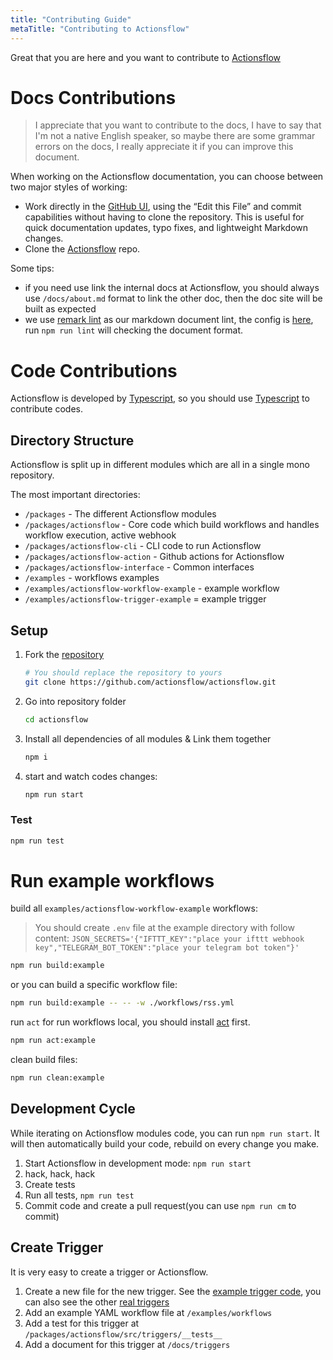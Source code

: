```yaml
---
title: "Contributing Guide"
metaTitle: "Contributing to Actionsflow"
---
```


Great that you are here and you want to contribute to [Actionsflow](https://github.com/actionsflow/actionsflow)

# Docs Contributions

> I appreciate that you want to contribute to the docs, I have to say that I'm not a native English speaker, so maybe there are some grammar errors on the docs, I really appreciate it if you can improve this document.

When working on the Actionsflow documentation, you can choose between two major styles of working:

- Work directly in the [GitHub UI](https://github.com/actionsflow/actionsflow/tree/master/docs), using the “Edit this File” and commit capabilities without having to clone the repository. This is useful for quick documentation updates, typo fixes, and lightweight Markdown changes.
- Clone the [Actionsflow](https://github.com/actionsflow/actionsflow) repo.

Some tips:

- if you need use link the internal docs at Actionsflow, you should always use `/docs/about.md` format to link the other doc, then the doc site will be built as expected
- we use [remark lint](https://github.com/remarkjs/remark-lint) as our markdown document lint, the config is [here](https://github.com/actionsflow/actionsflow/blob/master/.remarkrc.js), run `npm run lint` will checking the document format.

# Code Contributions

Actionsflow is developed by [Typescript](https://www.typescriptlang.org/), so you should use [Typescript](https://www.typescriptlang.org/) to contribute codes.

## Directory Structure

Actionsflow is split up in different modules which are all in a single mono repository.

The most important directories:

- `/packages` - The different Actionsflow modules
- `/packages/actionsflow` - Core code which build workflows and handles workflow execution, active webhook
- `/packages/actionsflow-cli` - CLI code to run Actionsflow
- `/packages/actionsflow-action` - Github actions for Actionsflow
- `/packages/actionsflow-interface` - Common interfaces
- `/examples` - workflows examples
- `/examples/actionsflow-workflow-example` - example workflow
- `/examples/actionsflow-trigger-example` = example trigger

## Setup

1. Fork the [repository](https://github.com/actionsflow/actionsflow)

   ```bash
   # You should replace the repository to yours
   git clone https://github.com/actionsflow/actionsflow.git
   ```

1. Go into repository folder

   ```bash
   cd actionsflow
   ```

1. Install all dependencies of all modules & Link them together

   ```bash
   npm i
   ```

1. start and watch codes changes:

   ```bash
   npm run start
   ```

### Test

```bash
npm run test

```

# Run example workflows

build all `examples/actionsflow-workflow-example` workflows:

> You should create `.env` file at the example directory with follow content:
> `JSON_SECRETS='{"IFTTT_KEY":"place your ifttt webhook key","TELEGRAM_BOT_TOKEN":"place your telegram bot token"}'`

```bash
npm run build:example
```

or you can build a specific workflow file:

```bash
npm run build:example -- -- -w ./workflows/rss.yml
```

run `act` for run workflows local, you should install [act](https://github.com/nektos/act) first.

```bash
npm run act:example
```

clean build files:

```bash
npm run clean:example
```

## Development Cycle

While iterating on Actionsflow modules code, you can run `npm run start`. It will then
automatically build your code, rebuild on every change you make.

1.  Start Actionsflow in development mode: `npm run start`
1.  hack, hack, hack
1.  Create tests
1.  Run all tests, `npm run test`
1.  Commit code and create a pull request(you can use `npm run cm` to commit)

## Create Trigger

It is very easy to create a trigger or Actionsflow.

1. Create a new file for the new trigger. See the [example trigger code](https://github.com/actionsflow/actionsflow/blob/master/examples/triggers/example.ts), you can also see the other [real triggers](https://github.com/actionsflow/actionsflow/tree/master/packages/actionsflow/src/triggers)
1. Add an example YAML workflow file at `/examples/workflows`
1. Add a test for this trigger at `/packages/actionsflow/src/triggers/__tests__`
1. Add a document for this trigger at `/docs/triggers`
